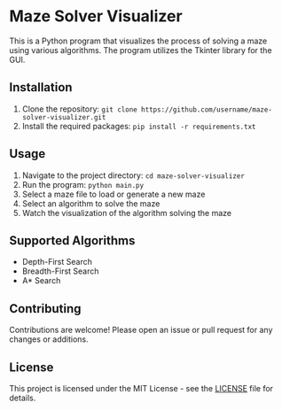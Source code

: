 # Maze Solver Visualizer

This is a Python program that visualizes the process of solving a maze using various algorithms. The program utilizes the Tkinter library for the GUI.

## Installation

1. Clone the repository: `git clone https://github.com/username/maze-solver-visualizer.git`
2. Install the required packages: `pip install -r requirements.txt`

## Usage

1. Navigate to the project directory: `cd maze-solver-visualizer`
2. Run the program: `python main.py`
3. Select a maze file to load or generate a new maze
4. Select an algorithm to solve the maze
5. Watch the visualization of the algorithm solving the maze

## Supported Algorithms

- Depth-First Search
- Breadth-First Search
- A\* Search

## Contributing

Contributions are welcome! Please open an issue or pull request for any changes or additions.

## License

This project is licensed under the MIT License - see the [LICENSE](LICENSE) file for details.

